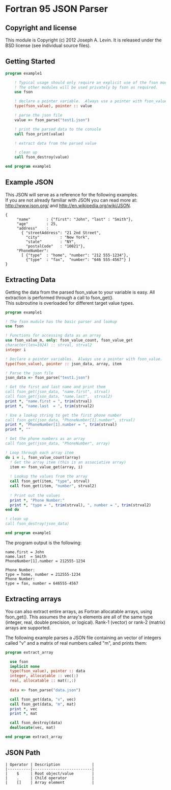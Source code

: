 Fortran 95 JSON Parser
======================

Copyright and license
---------------------

This module is Copyright (c) 2012 Joseph A. Levin.
It is released under the BSD license (see individual source files).



Getting Started
---------------
```fortran
program example1

    ! Typical usage should only require an explicit use of the fson module.
    ! The other modules will be used privately by fson as required.  
    use fson

    ! declare a pointer variable.  Always use a pointer with fson_value.
    type(fson_value), pointer :: value

    ! parse the json file
    value => fson_parse("test1.json")

    ! print the parsed data to the console
    call fson_print(value)    

    ! extract data from the parsed value        

    ! clean up
    call fson_destroy(value)

end program example1
```

Example JSON
------------
This JSON will serve as a reference for the following examples.  
If you are not already familiar with JSON you can read more at:
<http://www.json.org/> and <http://en.wikipedia.org/wiki/JSON>.
```
{
     "name"       : {"first": "John", "last" : "Smith"},
     "age"        : 25,
     "address"    :
       { "streetAddress": "21 2nd Street",
         "city"         : "New York",
         "state"        : "NY",
         "postalCode"   : "10021"},
     "PhoneNumber":
       [ {"type"  : "home", "number": "212 555-1234"},
         {"type"  : "fax",  "number": "646 555-4567"} ]
}
```

Extracting Data
---------------
Getting the data from the parsed fson_value to your variable is easy.  All extraction is performed through a call to fson_get().  
This subroutine is overloaded for different target value types.

```fortran
program example1

! The fson mudule has the basic parser and lookup 
use fson

! Functions for accessing data as an array
use fson_value_m, only: fson_value_count, fson_value_get
character(len=1024) :: strval, strval2
integer i

! Declare a pointer variables.  Always use a pointer with fson_value.
type(fson_value), pointer :: json_data, array, item

! Parse the json file
json_data => fson_parse("test1.json")

! Get the first and last name and print them
call fson_get(json_data, "name.first", strval)
call fson_get(json_data, "name.last",  strval2)
print *, "name.first = ", trim(strval)
print *, "name.last  = ", trim(strval2)

! Use a lookup string to get the first phone number
call fson_get(json_data, "PhoneNumber[1].number", strval)     
print *, "PhoneNumber[1].number = ", trim(strval)
print *, ""

! Get the phone numbers as an array
call fson_get(json_data, "PhoneNumber", array)

! Loop through each array item
do i = 1, fson_value_count(array)
  ! Get the array item (this is an associative array)
  item => fson_value_get(array, i)
  
  ! Lookup the values from the array
  call fson_get(item, "type", strval)
  call fson_get(item, "number", strval2)
  
  ! Print out the values
  print *, "Phone Number:"
  print *, "type = ", trim(strval), ", number = ", trim(strval2)
end do

! clean up
call fson_destroy(json_data)

end program example1
```
    
The program output is the following:

```
name.first = John
name.last  = Smith
PhoneNumber[1].number = 212555-1234

Phone Number:
type = home, number = 212555-1234
Phone Number:
type = fax, number = 646555-4567
```

Extracting arrays
-----------------
You can also extract entire arrays, as Fortran allocatable arrays, using fson_get(). This assumes the array's elements are all of the same type (integer, real, double precision, or logical). Rank-1 (vector) or rank-2 (matrix) arrays are supported.

The following example parses a JSON file containing an vector of integers called "v" and a matrix of real numbers called "m", and prints them:

```fortran
program extract_array

  use fson
  implicit none
  type(fson_value), pointer :: data
  integer, allocatable :: vec(:)
  real, allocatable :: mat(:,:)
    
  data => fson_parse("data.json")

  call fson_get(data, "v", vec)
  call fson_get(data, "m", mat)
  print *, vec
  print *, mat

  call fson_destroy(data)
  deallocate(vec, mat)

end program extract_array
```

JSON Path
---------

```
| Operator | Description              | 
|----------|--------------------------|
|    $     | Root object/value        | 
|    .     | Child operator           |
|    []    | Array element            |
```
